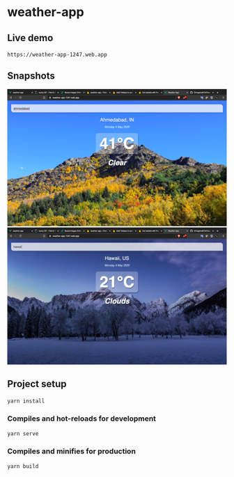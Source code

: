 # weather-app

## Live demo
```
https://weather-app-1247.web.app
```

## Snapshots
![alt text](./SnapShots/warmSS.png)
![alt text](./SnapShots/coldSS.png)

## Project setup
```
yarn install
```

### Compiles and hot-reloads for development
```
yarn serve
```

### Compiles and minifies for production
```
yarn build
```
